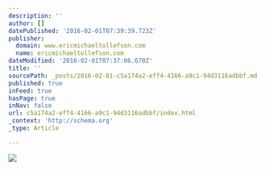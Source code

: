 ```yaml
---
description: ''
author: []
datePublished: '2016-02-01T07:39:39.723Z'
publisher:
  domain: www.ericmichaeltollefson.com
  name: ericmichaeltollefson.com
dateModified: '2016-02-01T07:37:06.670Z'
title: ''
sourcePath: _posts/2016-02-01-c5a174a2-eff4-4166-a9c1-94d3116adbbf.md
published: true
inFeed: true
hasPage: true
inNav: false
url: c5a174a2-eff4-4166-a9c1-94d3116adbbf/index.html
_context: 'http://schema.org'
_type: Article

---
```

![](http://static1.squarespace.com/static/53212e68e4b04f88d11b6979/53dc8898e4b0ccb446385c49/544d8101e4b0117bc5e11fd5/1414365462321/%C2%A9+Eric+Michael+Tollefson_IMG_03_9857.jpg?format=2500w)